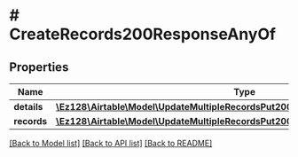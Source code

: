# # CreateRecords200ResponseAnyOf

## Properties

Name | Type | Description | Notes
------------ | ------------- | ------------- | -------------
**details** | [**\Ez128\Airtable\Model\UpdateMultipleRecordsPut200ResponseAnyOfDetails**](UpdateMultipleRecordsPut200ResponseAnyOfDetails.md) |  | [optional]
**records** | [**\Ez128\Airtable\Model\UpdateMultipleRecordsPut200ResponseAnyOf1RecordsInner[]**](UpdateMultipleRecordsPut200ResponseAnyOf1RecordsInner.md) |  |

[[Back to Model list]](../../README.md#models) [[Back to API list]](../../README.md#endpoints) [[Back to README]](../../README.md)
